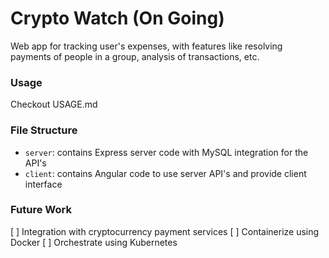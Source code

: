 # Crypto Watch (On Going)
Web app for tracking user's expenses, with features like resolving payments of people in a group, analysis of transactions, etc.

### Usage 
Checkout USAGE.md

### File Structure
- `server`: contains Express server code with MySQL integration for the API's
- `client`: contains Angular code to use server API's and provide client interface 

### Future Work
[ ] Integration with cryptocurrency payment services
[ ] Containerize using Docker
[ ] Orchestrate using Kubernetes
